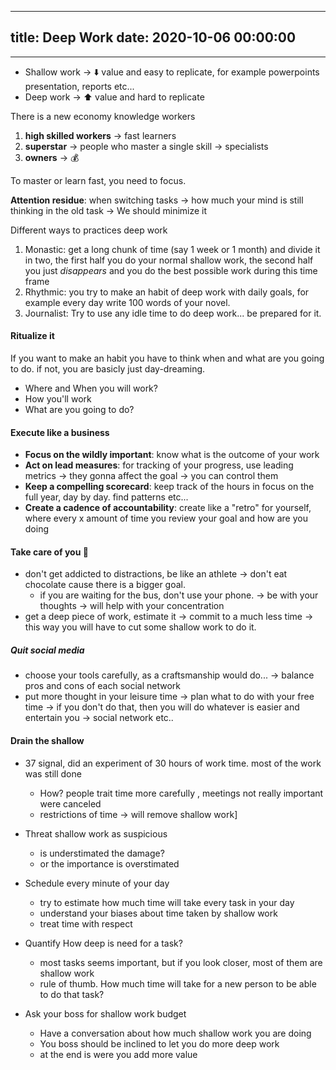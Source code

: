 
---
title: Deep Work
date: 2020-10-06 00:00:00
---
---


- Shallow work -> ⬇️ value and easy to replicate, for example powerpoints presentation, reports etc...
- Deep work -> ⬆️ value and hard to replicate

There is a new economy knowledge workers
1. **high skilled workers** -> fast learners
2. **superstar** -> people who master a single skill -> specialists
3. **owners** -> 💰

To master or learn fast, you need to focus. 

**Attention residue**: when switching tasks -> how much your mind is still thinking in the old task -> We should minimize it

Different ways to practices deep work

1. Monastic: get a long chunk of time (say 1 week or 1 month) and divide it in two, the first half you do your normal shallow work, the second half you just *disappears* and you do the best possible work during this time frame
2. Rhythmic: you try to make an habit of deep work with daily goals, for example every day write 100 words of your novel. 
3. Journalist: Try to use any idle time to do deep work... be prepared for it.

#### Ritualize it
If you want to make an habit you have to think when and what are you going to do. if not, you are basicly just day-dreaming.
- Where and When you will work?
- How you'll work
- What are you going to do?

#### Execute like a business

- **Focus on the wildly important**: know what is the outcome of your work
- **Act on lead measures**: for tracking of your progress, use leading metrics -> they gonna affect the goal -> you can control them
- **Keep a compelling scorecard**: keep track of the hours in focus on the full year, day by day. find patterns etc...
- **Create a cadence of accountability**: create like a "retro" for yourself, where every x amount of time you review your goal and how are you doing

#### Take care of you 🧠

- don't get addicted to distractions, be like an athlete -> don't eat chocolate cause there is a bigger goal.
	- if you are waiting for the bus, don't  use your phone. -> be with your thoughts -> will help with your concentration
- get a deep piece of work, estimate it -> commit to a much less time -> this way you will have to cut some shallow work to do it.


##### Quit social media
- choose your tools carefully, as a craftsmanship would do... -> balance pros and cons of each social network
- put more thought in your leisure time -> plan what to do with your free time -> if you don't do that, then you will do whatever is easier and entertain you -> social network etc..

#### Drain the shallow

- 37 signal, did an experiment  of 30 hours of work time. most of the work was still done
	- How?  people trait time more carefully , meetings not really important were canceled
	- restrictions of time -> will remove shallow work]
- Threat shallow work as suspicious
	- is understimated the damage?
	- or the importance is overstimated

- Schedule every minute of your day
	- try to estimate how much time will take every task in your day
	- understand your biases about time taken by shallow work
	- treat time with respect

- Quantify How deep is need for a task?
	- most tasks seems important, but if you look closer, most of them are shallow work
	- rule of thumb. How much time will take for a new person to be able to do that task?

- Ask your boss for shallow work budget
	- Have a conversation about how much shallow work you are doing
	- You boss should be inclined to let you do more deep work
	- at the end is were you add more value


